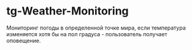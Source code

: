 # tg-Weather-Monitoring
Мониторинг погоды в определенной точке мира, если температура изменяется хотя бы на пол градуса - пользователь получает оповещение.
